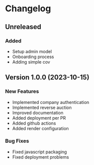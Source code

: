 # Changelog

## Unreleased

### Added
- Setup admin model
- Onboarding process
- Adding simple cov

## Version 1.0.0 (2023-10-15)

### New Features
- Implemented company authentication
- Implemented reverse auction
- Improved documentation
- Added deployment per PR
- Added github actions
- Added render configuration

### Bug Fixes
- Fixed javascript packaging
- Fixed deployment problems


